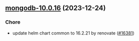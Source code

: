 

## [mongodb-10.0.16](https://github.com/truecharts/charts/compare/mongodb-10.0.15...mongodb-10.0.16) (2023-12-24)

### Chore

- update helm chart common to 16.2.21 by renovate ([#16381](https://github.com/truecharts/charts/issues/16381))
  
  